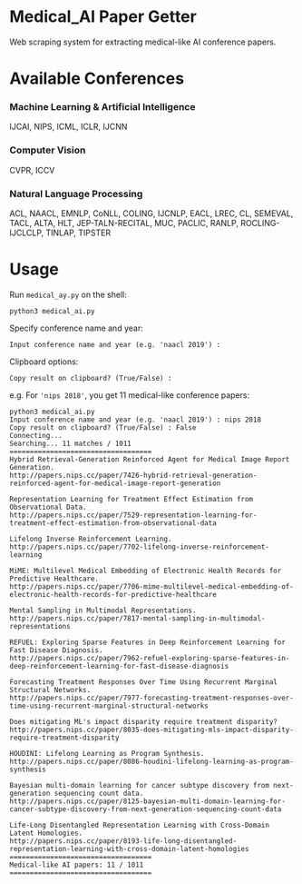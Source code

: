 # Medical_AI Paper Getter
Web scraping system for extracting medical-like AI conference papers.

# Available Conferences
### Machine Learning & Artificial Intelligence
IJCAI, NIPS, ICML, ICLR, IJCNN
### Computer Vision
CVPR, ICCV
### Natural Language Processing
ACL, NAACL, EMNLP, CoNLL, COLING, IJCNLP, EACL, LREC, CL, SEMEVAL, TACL, ALTA, HLT, JEP-TALN-RECITAL, MUC, PACLIC, RANLP, ROCLING-IJCLCLP, TINLAP, TIPSTER

# Usage
Run `medical_ay.py` on the shell:
```
python3 medical_ai.py
```

Specify conference name and year:
```
Input conference name and year (e.g. 'naacl 2019') : 
```

Clipboard options:
```
Copy result on clipboard? (True/False) :
```

e.g. For `'nips 2018'`, you get 11 medical-like conference papers:
```
python3 medical_ai.py 
Input conference name and year (e.g. 'naacl 2019') : nips 2018
Copy result on clipboard? (True/False) : False
Connecting...
Searching... 11 matches / 1011
===================================
Hybrid Retrieval-Generation Reinforced Agent for Medical Image Report Generation.
http://papers.nips.cc/paper/7426-hybrid-retrieval-generation-reinforced-agent-for-medical-image-report-generation

Representation Learning for Treatment Effect Estimation from Observational Data.
http://papers.nips.cc/paper/7529-representation-learning-for-treatment-effect-estimation-from-observational-data

Lifelong Inverse Reinforcement Learning.
http://papers.nips.cc/paper/7702-lifelong-inverse-reinforcement-learning

MiME: Multilevel Medical Embedding of Electronic Health Records for Predictive Healthcare.
http://papers.nips.cc/paper/7706-mime-multilevel-medical-embedding-of-electronic-health-records-for-predictive-healthcare

Mental Sampling in Multimodal Representations.
http://papers.nips.cc/paper/7817-mental-sampling-in-multimodal-representations

REFUEL: Exploring Sparse Features in Deep Reinforcement Learning for Fast Disease Diagnosis.
http://papers.nips.cc/paper/7962-refuel-exploring-sparse-features-in-deep-reinforcement-learning-for-fast-disease-diagnosis

Forecasting Treatment Responses Over Time Using Recurrent Marginal Structural Networks.
http://papers.nips.cc/paper/7977-forecasting-treatment-responses-over-time-using-recurrent-marginal-structural-networks

Does mitigating ML's impact disparity require treatment disparity?
http://papers.nips.cc/paper/8035-does-mitigating-mls-impact-disparity-require-treatment-disparity

HOUDINI: Lifelong Learning as Program Synthesis.
http://papers.nips.cc/paper/8086-houdini-lifelong-learning-as-program-synthesis

Bayesian multi-domain learning for cancer subtype discovery from next-generation sequencing count data.
http://papers.nips.cc/paper/8125-bayesian-multi-domain-learning-for-cancer-subtype-discovery-from-next-generation-sequencing-count-data

Life-Long Disentangled Representation Learning with Cross-Domain Latent Homologies.
http://papers.nips.cc/paper/8193-life-long-disentangled-representation-learning-with-cross-domain-latent-homologies
===================================
Medical-like AI papers: 11 / 1011
===================================
```
